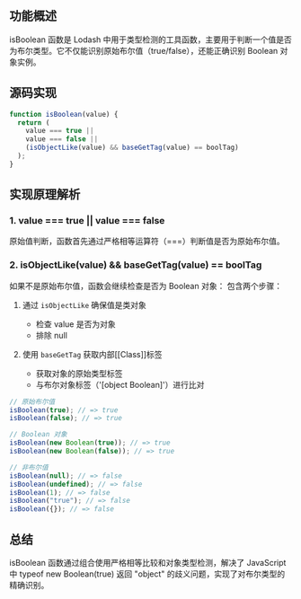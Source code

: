 ## 功能概述

isBoolean 函数是 Lodash 中用于类型检测的工具函数，主要用于判断一个值是否为布尔类型。它不仅能识别原始布尔值（true/false），还能正确识别 Boolean 对象实例。

## 源码实现

```js
function isBoolean(value) {
  return (
    value === true ||
    value === false ||
    (isObjectLike(value) && baseGetTag(value) == boolTag)
  );
}
```

## 实现原理解析

### 1. value === true || value === false

原始值判断，函数首先通过严格相等运算符（===）判断值是否为原始布尔值。

### 2. isObjectLike(value) && baseGetTag(value) == boolTag

如果不是原始布尔值，函数会继续检查是否为 Boolean 对象：
包含两个步骤：

1. 通过 `isObjectLike` 确保值是类对象
   - 检查 value 是否为对象
   - 排除 null

2. 使用 `baseGetTag` 获取内部[[Class]]标签
   - 获取对象的原始类型标签
   - 与布尔对象标签（'[object Boolean]'）进行比对

```js
// 原始布尔值
isBoolean(true); // => true
isBoolean(false); // => true

// Boolean 对象
isBoolean(new Boolean(true)); // => true
isBoolean(new Boolean(false)); // => true

// 非布尔值
isBoolean(null); // => false
isBoolean(undefined); // => false
isBoolean(1); // => false
isBoolean("true"); // => false
isBoolean({}); // => false
```

## 总结

isBoolean 函数通过组合使用严格相等比较和对象类型检测，解决了 JavaScript 中 typeof new Boolean(true) 返回 "object" 的歧义问题，实现了对布尔类型的精确识别。
